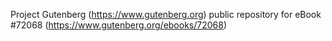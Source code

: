 Project Gutenberg (https://www.gutenberg.org) public repository
for eBook #72068 (https://www.gutenberg.org/ebooks/72068)
